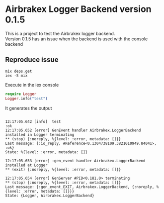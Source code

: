 # Airbrakex Logger Backend version 0.1.5

This is a project to test the Airbrakex logger backend.   
Version 0.1.5 has an issue when the backend is used with the console backend

## Reproduce issue


```
mix deps.get
iex -S mix
```

Execute in the iex console

```elixir
require Logger
Logger.info("test")
```

It generates the output

```

12:17:05.642 [info]  test
:ok
12:17:05.652 [error] GenEvent handler Airbrakex.LoggerBackend installed in Logger terminating
** (stop) {:noreply, %{level: :error, metadata: []}}
Last message: {:io_reply, #Reference<0.1304738109.3821010949.84041>, :ok}
State: %{level: :error, metadata: []}

12:17:05.653 [error] :gen_event handler Airbrakex.LoggerBackend installed at Logger
** (exit) {:noreply, %{level: :error, metadata: []}}

12:17:05.654 [error] GenServer #PID<0.181.0> terminating
** (stop) {:noreply, %{level: :error, metadata: []}}
Last message: {:gen_event_EXIT, Airbrakex.LoggerBackend, {:noreply, %{level: :error, metadata: []}}}
State: {Logger, Airbrakex.LoggerBackend}

```
